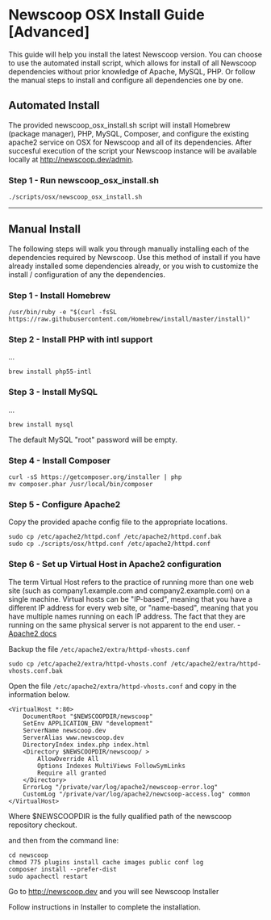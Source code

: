 # Newscoop OSX Install Guide [Advanced]

This guide will help you install the latest Newscoop version.  You can choose to use the automated install script, which allows for install of all Newscoop dependencies without prior knowledge of Apache, MySQL, PHP.   Or follow the manual steps to install and configure all dependencies one by one.

## Automated Install

The provided newscoop_osx_install.sh script will install Homebrew (package manager), PHP, MySQL, Composer, and configure the existing apache2 service on OSX for Newscoop and all of its dependencies.  After succesful execution of the script your Newscoop instance will be available locally at http://newscoop.dev/admin.

### Step 1 - Run newscoop_osx_install.sh

    ./scripts/osx/newscoop_osx_install.sh

***


## Manual Install

The following steps will walk you through manually installing each of the dependencies required by Newscoop.  Use this method of install if you have already installed some dependencies already, or you wish to customize the install / configuration of any the dependencies. 

### Step 1 - Install Homebrew

    /usr/bin/ruby -e "$(curl -fsSL https://raw.githubusercontent.com/Homebrew/install/master/install)" 

### Step 2 - Install PHP with intl support
...

    brew install php55-intl

### Step 3 - Install MySQL
...

    brew install mysql

The default MySQL "root" password will be empty.

### Step 4 - Install Composer

    curl -sS https://getcomposer.org/installer | php
    mv composer.phar /usr/local/bin/composer

### Step 5 - Configure Apache2

Copy the provided apache config file to the appropriate locations.

    sudo cp /etc/apache2/httpd.conf /etc/apache2/httpd.conf.bak
    sudo cp ./scripts/osx/httpd.conf /etc/apache2/httpd.conf


### Step 6 - Set up Virtual Host in Apache2 configuration

The term Virtual Host refers to the practice of running more than one web site (such as company1.example.com and company2.example.com) on a single machine. Virtual hosts can be "IP-based", meaning that you have a different IP address for every web site, or "name-based", meaning that you have multiple names running on each IP address. The fact that they are running on the same physical server is not apparent to the end user. - [Apache2 docs][vhosts]

Backup the file `/etc/apache2/extra/httpd-vhosts.conf`

    sudo cp /etc/apache2/extra/httpd-vhosts.conf /etc/apache2/extra/httpd-vhosts.conf.bak

Open the file `/etc/apache2/extra/httpd-vhosts.conf`
and copy in the information below.

    <VirtualHost *:80>
        DocumentRoot "$NEWSCOOPDIR/newscoop"
        SetEnv APPLICATION_ENV "development"
        ServerName newscoop.dev
        ServerAlias www.newscoop.dev
        DirectoryIndex index.php index.html
        <Directory $NEWSCOOPDIR/newscoop/ >
            AllowOverride All
            Options Indexes MultiViews FollowSymLinks
            Require all granted
        </Directory>
        ErrorLog "/private/var/log/apache2/newscoop-error.log"
        CustomLog "/private/var/log/apache2/newcsoop-access.log" common
    </VirtualHost>

Where $NEWSCOOPDIR is the fully qualified path of the newscoop repository checkout.

and then from the command line:

    cd newscoop
    chmod 775 plugins install cache images public conf log
    composer install --prefer-dist
    sudo apachectl restart 


Go to http://newscoop.dev and you will see Newscoop Installer


Follow instructions in Installer to complete the installation.

[vhosts]: http://httpd.apache.org/docs/2.2/vhosts/

